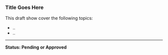 ### Title Goes Here

This draft show cover the following topics:

- ..
- ..

---

**Status: Pending or Approved**
